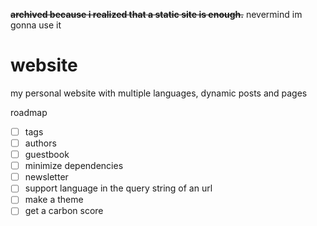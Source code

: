 ~~**archived because i realized that a static site is enough.**~~ nevermind im gonna use it

# website
my personal website with multiple languages, dynamic posts and pages

roadmap
 - [ ] tags
 - [ ] authors
 - [ ] guestbook
 - [ ] minimize dependencies
 - [ ] newsletter
 - [ ] support language in the query string of an url
 - [ ] make a theme
 - [ ] get a carbon score
